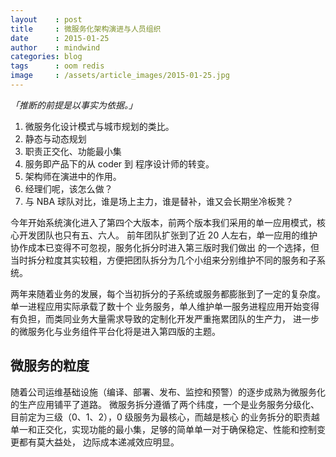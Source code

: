 ```yaml
---
layout    : post
title     : 微服务化架构演进与人员组织
date      : 2015-01-25
author    : mindwind
categories: blog
tags      : oom redis
image     : /assets/article_images/2015-01-25.jpg
---
```



_「推断的前提是以事实为依据。」_


1. 微服务化设计模式与城市规划的类比。
2. 静态与动态规划
3. 职责正交化、功能最小集
4. 服务即产品下的从 coder 到 程序设计师的转变。
5. 架构师在演进中的作用。
6. 经理们呢，该怎么做？
7. 与 NBA 球队对比，谁是场上主力，谁是替补，谁又会长期坐冷板凳？


今年开始系统演化进入了第四个大版本，前两个版本我们采用的单一应用模式，核心开发团队也只有五、六人。
前年团队扩张到了近 20 人左右，单一应用的维护协作成本已变得不可忽视，服务化拆分时进入第三版时我们做出
的一个选择，但当时拆分粒度其实较粗，方便把团队拆分为几个小组来分别维护不同的服务和子系统。

两年来随着业务的发展，每个当初拆分的子系统或服务都膨胀到了一定的复杂度。单一进程应用实际承载了数十个
业务服务，单人维护单一服务进程应用开始变得有负担，而类同业务大量需求导致的定制化开发严重拖累团队的生产力，
进一步的微服务化与业务组件平台化将是进入第四版的主题。


## 微服务的粒度
随着公司运维基础设施（编译、部署、发布、监控和预警）的逐步成熟为微服务化的生产应用铺平了道路。
微服务拆分遵循了两个纬度，一个是业务服务分级化、目前定为三级（0、1、2），0 级服务为最核心，而越是核心
的业务拆分的职责越单一和正交化，实现功能的最小集，足够的简单单一对于确保稳定、性能和控制变更都有莫大益处，
边际成本递减效应明显。
